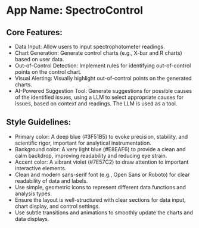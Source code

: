 # **App Name**: SpectroControl

## Core Features:

- Data Input: Allow users to input spectrophotometer readings.
- Chart Generation: Generate control charts (e.g., X-bar and R charts) based on user data.
- Out-of-Control Detection: Implement rules for identifying out-of-control points on the control chart.
- Visual Alerting: Visually highlight out-of-control points on the generated charts.
- AI-Powered Suggestion Tool: Generate suggestions for possible causes of the identified issues, using a LLM to select appropriate causes for issues, based on context and readings. The LLM is used as a tool.

## Style Guidelines:

- Primary color: A deep blue (#3F51B5) to evoke precision, stability, and scientific rigor, important for analytical instrumentation. 
- Background color: A very light blue (#E8EAF6) to provide a clean and calm backdrop, improving readability and reducing eye strain.
- Accent color: A vibrant violet (#7E57C2) to draw attention to important interactive elements.
- Clean and modern sans-serif font (e.g., Open Sans or Roboto) for clear readability of data and labels.
- Use simple, geometric icons to represent different data functions and analysis types.
- Ensure the layout is well-structured with clear sections for data input, chart display, and control settings.
- Use subtle transitions and animations to smoothly update the charts and data displays.